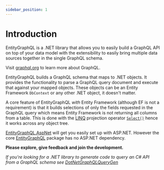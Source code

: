 ```yaml
---
sidebar_position: 1
---
```


# Introduction

EntityGraphQL is a .NET library that allows you to easily build a GraphQL API on top of your data model with the extensibility to easily bring multiple data sources together in the single GraphQL schema.

Visit [graphql.org](https://graphql.org/learn/) to learn more about GraphQL.

EntityGraphQL builds a GraphQL schema that maps to .NET objects. It provides the functionality to parse a GraphQL query document and execute that against your mapped objects. These objects can be an Entity Framework `DbContext` or any other .NET object, it doesn't matter.

A core feature of EntityGraphQL _with_ Entity Framework (although EF is not a requirement) is that it builds selections of only the fields requested in the GraphQL query which means Entity Framework is not returning all columns from a table. This is done with the [LINQ](https://docs.microsoft.com/en-us/dotnet/csharp/programming-guide/concepts/linq/) projection operator [`Select()`](https://docs.microsoft.com/en-us/dotnet/csharp/programming-guide/concepts/linq/projection-operations#select) hence it works across any object tree.

[EntityGraphQL.AspNet](https://www.nuget.org/packages/EntityGraphQL.AspNet) will get you easily set up with ASP.NET. However the core [EntityGraphQL](https://www.nuget.org/packages/EntityGraphQL) package has no ASP.NET dependency.

**Please explore, give feedback and join the development.**

_If you're looking for a .NET library to generate code to query an C# API from a GraphQL schema see [DotNetGraphQLQueryGen](https://github.com/lukemurray/DotNetGraphQLQueryGen)_
